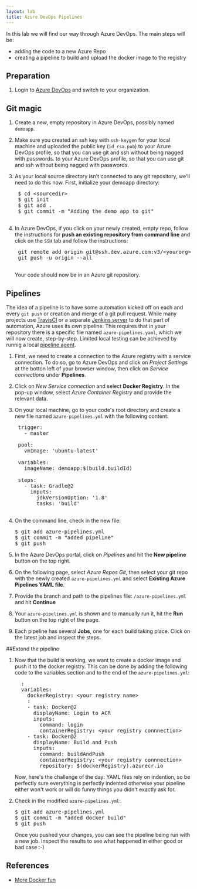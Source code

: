 ```yaml
---
layout: lab
title: Azure DevOps Pipelines
---
```


In this lab we will find our way through Azure DevOps. The main steps will be:
* adding the code to a new Azure Repo
* creating a pipeline to build and upload the docker image to the registry

## Preparation

1. Login to [Azure DevOps](https://dev.azure.com/) and switch to your organization.


## Git magic
   
1. Create a new, empty repository in Azure DevOps, possibly named `demoapp`.
1. Make sure you created an ssh key with `ssh-keygen` for your local machine and uploaded the public key (`id_rsa.pub`)
to your Azure DevOps profile, so that you can use git and ssh without being nagged with passwords.
to your Azure DevOps profile, so that you can use git and ssh without being nagged with passwords.

1. As your local source directory isn't connected to any git repository, we'll need to do this now. First, initialize
your demoapp directory:
    <pre>
    $ cd &lt;sourcedir&gt;
    $ git init
    $ git add .
    $ git commit -m "Adding the demo app to git"
    </pre>
    
1. In Azure DevOps, if you click on your newly created, empty repo, follow the instructions for 
    **push an existing repository from command line** and click on the `SSH` tab and follow the instructions:
    <pre>
    git remote add origin git@ssh.dev.azure.com:v3/&lt;yourorg&gt;/&lt;yourproject&gt;/demoapp
    git push -u origin --all
    </pre>
    
    Your code should now be in an Azure git repository.

## Pipelines
The idea of a pipeline is to have some automation kicked off on each and every `git push` or creation and merge of a 
git pull request.
While many projects use [TravisCI](https://travis-ci.org/) or a separate [Jenkins server](https://jenkins.io/) to do 
that part of automation, Azure uses its own pipeline.
This requires that in your repository there is a specific file named `azure-pipelines.yaml`, which we will now create,
step-by-step.
Limited local testing can be achieved by runnig a local [pipeline agent](https://github.com/microsoft/azure-pipelines-agent).

1. First, we need to create a connection to the Azure registry with a service connection. To do so, go to Azure DevOps
and click on _Project Settings_ at the botton left of your browser window, then click on _Service connections_ under **Pipelines**.

1. Click on _New Service connection_ and select **Docker Registry**. In the pop-up window, select _Azure Container Registry_
and provide the relevant data.

1. On your local machine, go to your code's root directory and create a new file named `azure-pipelines.yml` with the following
   content:
   <pre>
    trigger:
      - master
    
    pool:
      vmImage: 'ubuntu-latest'
    
    variables:
      imageName: demoapp:$(build.buildId)
    
    steps:
      - task: Gradle@2
        inputs:
          jdkVersionOption: '1.8'
          tasks: 'build'
    </pre> 
    
1. On the command line, check in the new file:
   <pre>
   $ git add azure-pipelines.yml
   $ git commit -m "added pipeline"
   $ git push
   </pre>
   
1. In the Azure DevOps portal, click on _Pipelines_ and hit the **New pipeline** button on the top right.
1. On the following page, select _Azure Repos Git_, then select your git repo with the newly created `azure-pipelines.yml`
   and select **Existing Azure Pipelines YAML file**.
1. Provide the branch and path to the pipelines file: `/azure-pipelines.yml` and hit **Continue**
1. Your `azure-pipelines.yml` is shown and to manually run it, hit the **Run** button on the top right of the page.
1. Each pipeline has several **Jobs**, one for each build taking place. Click on the latest job and inspect the steps.

##Extend the pipeline

1. Now that the build is working, we want to create a docker image and push it to the docker registry. This can be done by adding
   the following code to the variables section and to the end of the `azure-pipelines.yml`:
   <pre>
     :
     variables:
       dockerRegistry: &lt;your registry name&gt;
       :
       - task: Docker@2
         displayName: Login to ACR
         inputs:
           command: login
           containerRegistry: &lt;your registry connnection&gt;
       - task: Docker@2
         displayName: Build and Push
         inputs:
           command: buildAndPush
           containerRegistry: &lt;your registry connnection&gt;
           repository: $(dockerRegistry).azurecr.io   
   </pre>
   Now, here's the challenge of the day: YAML files rely on indention, so be perfectly sure everything is perfectly
   indented otherwise your pipeline either won't work or will do funny things you didn't exactly ask for.
   
1. Check in the modified `azure-pipelines.yml`:
   <pre>
   $ git add azure-pipelines.yml
   $ git commit -m "added docker build"
   $ git push
   </pre>
   
   Once you pushed your changes, you can see the pipeline being run with a new job. Inspect the results to see what
   happened in either good or bad case :-)
   
   


## References
* [More Docker fun](https://www.katacoda.com/courses/container-runtimes)